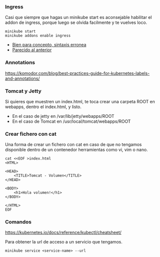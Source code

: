 ### Ingress

Casi que siempre que hagas un minikube start es aconsejable habilitar el addon de ingress, porque luego se olvida facilmente y te vuelves loco.

```shell
minikube start
minikube addons enable ingress
```

- [Bien para concepto, sintaxis erronea](https://www.middlewareinventory.com/blog/kubernetes-ingress-example/)
- [Parecido al anterior](https://www.josedomingo.org/pledin/2018/12/kubernetes-acceso-ingress/)


### Annotations

https://komodor.com/blog/best-practices-guide-for-kubernetes-labels-and-annotations/


### Tomcat y Jetty

Si quieres que muestren un index.html, te toca crear una carpeta ROOT en webapps, dentro el index.html, y listo.

- En el caso de jetty en /var/lib/jetty/webapps/ROOT
- En el caso de Tomcat en /usr/local/tomcat/webapps/ROOT


### Crear fichero con cat

Una forma de crear un fichero con cat en caso de que no tengamos disponible dentro de un contenedor herramientas como vi, vim o nano.

```shell
cat <<EOF >index.html
<HTML>

<HEAD>
    <TITLE>Tomcat - Volumen</TITLE>
</HEAD>

<BODY>
    <h1>Hola volumen!</h1>
</BODY>

</HTML>
EOF
```


### Comandos

https://kubernetes.io/docs/reference/kubectl/cheatsheet/

Para obtener la url de acceso a un servicio que tengamos.

```shell
minikube service <service-name> --url
```
